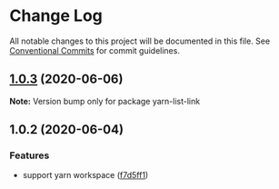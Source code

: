# Change Log

All notable changes to this project will be documented in this file.
See [Conventional Commits](https://conventionalcommits.org) for commit guidelines.

## [1.0.3](https://github.com/bluelovers/ws-yarn-workspaces/compare/yarn-list-link@1.0.2...yarn-list-link@1.0.3) (2020-06-06)

**Note:** Version bump only for package yarn-list-link





## 1.0.2 (2020-06-04)


### Features

* support yarn workspace ([f7d5ff1](https://github.com/bluelovers/ws-yarn-workspaces/commit/f7d5ff16e0a96fb4478f1d5189016e872fd04005))

